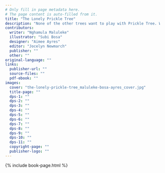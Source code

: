 ```yaml
---
# Only fill in page metadata here.
# The page content is auto-filled from it.
title: "The Lonely Prickle Tree"
description: "None of the other trees want to play with Prickle Tree. Will he find a friend?"
contributors:
  writer: "Nghamula Maluleke"
  illustrator: "Subi Bosa"
  designer: "Aimee Ayres"
  editor: "Jocelyn Newmarch"
  publisher: ""
  other: ""
original-language: ""
links:
  publisher-url: ""
  source-files: ""
  pdf-ebook: ""
images:
  cover: "the-lonely-prickle-tree_maluleke-bosa-ayres_cover.jpg"
  title-page: ""
  dps-1: ""
  dps-2: ""
  dps-3: ""
  dps-4: ""
  dps-5: ""
  dps-6: ""
  dps-7: ""
  dps-8: ""
  dps-9: ""
  dps-10: ""
  dps-11: ""
  copyright-page: ""
  publisher-logo: ""
---
```


{% include book-page.html %}



